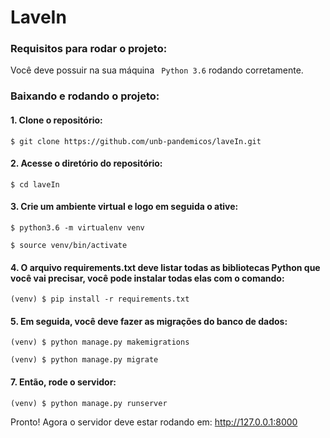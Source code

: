 # LaveIn

### Requisitos para rodar o projeto:

Você deve possuir na sua máquina <code> Python 3.6</code> rodando corretamente.

### Baixando e rodando o projeto:

#### 1. Clone o repositório:

```
$ git clone https://github.com/unb-pandemicos/laveIn.git
```

#### 2. Acesse o diretório do repositório:

```
$ cd laveIn
```

#### 3. Crie um ambiente virtual e logo em seguida o ative:

```
$ python3.6 -m virtualenv venv
```

```
$ source venv/bin/activate
```

#### 4. O arquivo requirements.txt deve listar todas as bibliotecas Python que você vai precisar, você pode instalar todas elas com o comando:

```
(venv) $ pip install -r requirements.txt
```

#### 5. Em seguida, você deve fazer as migrações do banco de dados:

```
(venv) $ python manage.py makemigrations
```
```
(venv) $ python manage.py migrate
```


#### 7. Então, rode o servidor:

```
(venv) $ python manage.py runserver
```


Pronto! Agora o servidor deve estar rodando em: http://127.0.0.1:8000

